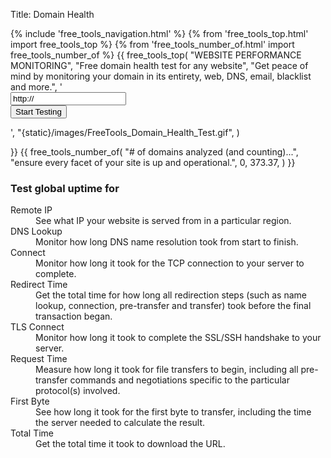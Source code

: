 Title: Domain Health

<script type="module">
  import { h, Component, render } from 'https://unpkg.com/preact?module';
  import htm from 'https://unpkg.com/htm?module';

  // Initialize htm with Preact
  const html = htm.bind(h);

  function App (props) {
    return html`<h1>Hello World!</h1>`;
  }

  render(html`<${App} />`, document.getElementById('dcontent'));
</script>

<div class="body-marketing">
{% include 'free_tools_navigation.html' %}
{% from 'free_tools_top.html' import free_tools_top %}
{% from 'free_tools_number_of.html' import free_tools_number_of %}
{{
  free_tools_top(
    "WEBSITE PERFORMANCE MONITORING",
    "Free domain health test for any website",
    "Get peace of mind by monitoring your domain in its entirety, web, DNS, email, blacklist and more.",
    '<form method="post" class="mb-6">
     <input type="hidden" name="csrfmiddlewaretoken" value="ZCxmaIeYUrGWkCg3qdyhyzWoVIa0rMHw7POWr7TUd4UkVuhicoTVAzEKSyjyiAfq">
    <div class="form-group">
    <div class="input-group ">
    <input type="text" name="url" class="form-control " value="http://">         
  <input type="hidden" name="abt_tm" value="1657875786">
  <label style="display: none;"><input type="checkbox" name="abt_accept_terms" value="1">
  I am an electronic being and I accept the terms &amp; conditions for electronic beings only.</label>

  <div class="input-group-append">
  <input type="submit" class="btn btn-secondary px-4" value="Start Testing">
   </div>
  </div>
  <div class="invalid-feedback d-block"></div>
</div>
    </form>',
    "{static}/images/FreeTools_Domain_Health_Test.gif",
    )

}}
{{
  free_tools_number_of(
    "# of domains analyzed (and counting)...",
    "ensure every facet of your site is up and operational.",
    0,
    373.37,
  )
}}

<div class="container">
  <div class="row">
  <div class="col-md-5 py-6">
          
  <h3 class="mb-4">Test global uptime for</h3>
  <div>
      <dl class="spaced">
        <dt>Remote IP</dt>
        <dd>See what IP your website is served from in a particular region.</dd>
        <dt>DNS Lookup</dt>
        <dd>Monitor how long  DNS name resolution took from start to finish.</dd>
        <dt>Connect</dt>
        <dd>Monitor how long it took for the TCP connection to your server to complete.</dd>
        <dt>Redirect Time</dt>
        <dd>Get the total time for how long all redirection steps (such as name lookup, connection, pre-transfer and transfer) took before the final transaction began.</dd>
        <dt>TLS Connect</dt>
        <dd>Monitor how long it took to complete the  SSL/SSH handshake to your server.</dd>
        <dt>Request Time</dt>
        <dd>Measure how long it took for file transfers to begin, including all pre-transfer commands and negotiations specific to the particular protocol(s) involved.</dd>
        <dt>First Byte</dt>
        <dd>See how long it took for the first byte to transfer, including the time the server needed to calculate the result.</dd>
        <dt>Total Time</dt>
        <dd>Get the total time it took to download the URL.</dd>
      </dl>
    </div>
    </div>
  </div>
   <div class="col-md-5 py-6">
   </div>
</div>
